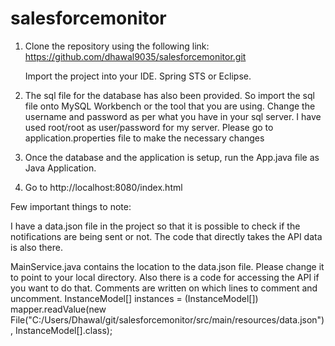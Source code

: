 # salesforcemonitor
1) Clone the repository using the following link: https://github.com/dhawal9035/salesforcemonitor.git 

	Import the project into your IDE. Spring STS or Eclipse.

2) The sql file for the database has also been provided. So import the sql file onto MySQL Workbench or the tool that you are using.
   Change the username and password as per what you have in your sql server. I have used root/root as user/password for my server. Please go to application.properties
   file to make the necessary changes
   
3) Once the database and the application is setup, run the App.java file as Java Application.

4) Go to http://localhost:8080/index.html

Few important things to note:

I have a data.json file in the project so that it is possible to check if the notifications are being sent or not.
The code that directly takes the API data is also there. 

MainService.java	contains the location to the data.json file. Please change it to point to your local directory. Also there is a code for accessing the API
if you want to do that. Comments are written on which lines to comment and uncomment.
InstanceModel[] instances = (InstanceModel[]) mapper.readValue(new File("C:/Users/Dhawal/git/salesforcemonitor/src/main/resources/data.json"), InstanceModel[].class);
